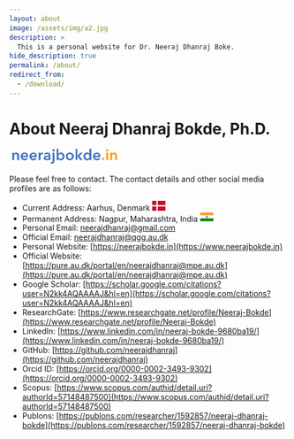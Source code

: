 ```yaml
---
layout: about
image: /assets/img/a2.jpg
description: >
  This is a personal website for Dr. Neeraj Dhanraj Boke.
hide_description: true
permalink: /about/
redirect_from:
  - /download/
---
```


# About Neeraj Dhanraj Bokde, Ph.D.

<img src="https://raw.githubusercontent.com/neerajdhanraj/NeerajDhanraj/master/images/LOGO.PNG" width="200">

Please feel free to contact. The contact details and other social media profiles are as follows:

* Current Address: Aarhus, Denmark <img src="https://raw.githubusercontent.com/neerajdhanraj/NeerajDhanraj/master/images/denmark.png" width="24"> 
* Permanent Address: Nagpur, Maharashtra, India <img src="https://raw.githubusercontent.com/neerajdhanraj/NeerajDhanraj/master/images/india.png" width="24"> 
* Personal Email: [neerajdhanraj@gmail.com](mailto:neerajdhanraj@gmail.com)
* Official Email: [neerajdhanraj@qgg.au.dk](mailto:neerajdhanraj@qgg.au.dk)
* Personal Website: [https://neerajbokde.in](https://www.neerajbokde.in)
* Official Website: [https://pure.au.dk/portal/en/neerajdhanraj@mpe.au.dk](https://pure.au.dk/portal/en/neerajdhanraj@mpe.au.dk)
* Google Scholar: [https://scholar.google.com/citations?user=N2kk4AQAAAAJ&hl=en](https://scholar.google.com/citations?user=N2kk4AQAAAAJ&hl=en)
* ResearchGate: [https://www.researchgate.net/profile/Neeraj-Bokde](https://www.researchgate.net/profile/Neeraj-Bokde)
* LinkedIn: [https://www.linkedin.com/in/neeraj-bokde-9680ba19/](https://www.linkedin.com/in/neeraj-bokde-9680ba19/)
* GitHub: [https://github.com/neerajdhanraj](https://github.com/neerajdhanraj)
* Orcid ID: [https://orcid.org/0000-0002-3493-9302](https://orcid.org/0000-0002-3493-9302)
* Scopus: [https://www.scopus.com/authid/detail.uri?authorId=57148487500](https://www.scopus.com/authid/detail.uri?authorId=57148487500)
* Publons: [https://publons.com/researcher/1592857/neeraj-dhanraj-bokde](https://publons.com/researcher/1592857/neeraj-dhanraj-bokde)

<div class="iframely-embed"><div class="iframely-responsive" style="height: 140px; padding-bottom: 0;"><a href="https://scholar.google.co.in/citations?user=N2kk4AQAAAAJ&hl=en" data-iframely-url="//iframely.net/433iQH1"></a></div></div><script async src="//iframely.net/embed.js" charset="utf-8"></script>

              
